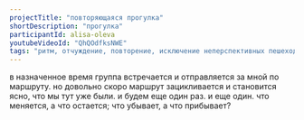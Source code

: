 ```yaml
---
projectTitle: "повторяющаяся прогулка"
shortDescription: "прогулка"
participantId: alisa-oleva
youtubeVideoId: "QhQOdfksNWE"
tags: "ритм, отчуждение, повторение, исключение неперспективных пешеходов, совпадание, контингентность, рассеянная коллективность, эксплуатация скрытой мотивации, у у у у у у у у у у у у у у у у у ууу, джой ускорение, протоколы самоорганизации, быстрое знание -ые -я, социальная хореография, спортивный интерес"
---
```


в назначенное время группа встречается и отправляется за мной по маршруту. но довольно скоро маршрут зацикливается и становится ясно, что мы тут уже были. и будем еще один раз. и еще один. что меняется, а что остается; что убывает, а что прибывает?
